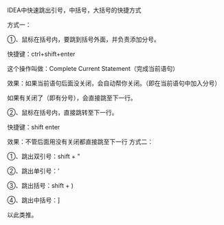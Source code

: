 
IDEA中快速跳出引号，中括号，大括号的快捷方式


方式一：

①、鼠标在括号内，要跳到括号外面，并负责添加分号。

快捷键：ctrl+shift+enter

这个操作叫做：Complete Current Statement（完成当前语句）

效果：如果当前语句后面没关闭，会自动帮你关闭。（即在当前语句中加入分号）

如果有关闭了（即有分号），会直接跳至下一行。

②、鼠标在括号内，直接跳转至下一行。

快捷键：shift enter

效果：不管后面用没有关闭都直接跳至下一行
方式二：

①、跳出双引号：shift + "

②、跳出单引号：’

③、跳出括号：shift + )

④、跳出中括号：]

以此类推。

